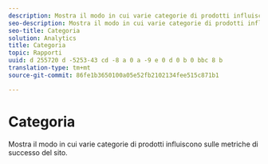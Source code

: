 ```yaml
---
description: Mostra il modo in cui varie categorie di prodotti influiscono sulle metriche di successo del sito.
seo-description: Mostra il modo in cui varie categorie di prodotti influiscono sulle metriche di successo del sito.
seo-title: Categoria
solution: Analytics
title: Categoria
topic: Rapporti
uuid: d 255720 d -5253-43 cd -8 a 0 a -9 e 0 d 0 b 0 bbc 8 b
translation-type: tm+mt
source-git-commit: 86fe1b3650100a05e52fb2102134fee515c871b1

---
```



# Categoria

Mostra il modo in cui varie categorie di prodotti influiscono sulle metriche di successo del sito.


